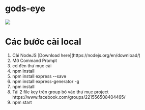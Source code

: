 # gods-eye
<img class='header-img' src='https://i.ytimg.com/vi/ic0fO0OAiwI/hqdefault.jpg' />
<h1>Các bước cài local</h1>
<ol>
  <li>Cài NodeJS [Download here](https://nodejs.org/en/download/)</li> 
  <li>Mở Command Prompt</li> 
  <li>cd đén thư mục cài</li> 
  <li>npm install</li> 
  <li>npm install express --save</li> 
  <li>npm install express-generator -g</li> 
  <li>npm install</li>
  <li>Tải 2 file key trên group bỏ vào thư mục project https://www.facebook.com/groups/221556508404465/</li> 
  <li>npm start</li> 

 </ol>
  
